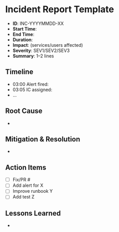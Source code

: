 
# Incident Report Template

- **ID**: INC-YYYYMMDD-XX
- **Start Time**: 
- **End Time**:
- **Duration**:
- **Impact**: (services/users affected)
- **Severity**: SEV1/SEV2/SEV3
- **Summary**: 1–2 lines

## Timeline
- 03:00 Alert fired: <rule>
- 03:05 IC assigned: <name>
- ...

## Root Cause
-

## Mitigation & Resolution
-

## Action Items
- [ ] Fix/PR #
- [ ] Add alert for X
- [ ] Improve runbook Y
- [ ] Add test Z

## Lessons Learned
-
